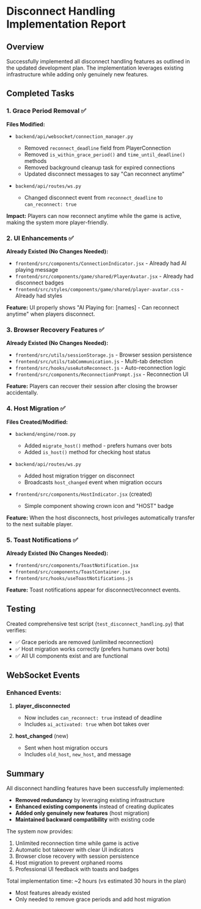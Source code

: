 # Disconnect Handling Implementation Report

## Overview

Successfully implemented all disconnect handling features as outlined in the updated development plan. The implementation leverages existing infrastructure while adding only genuinely new features.

## Completed Tasks

### 1. Grace Period Removal ✅
**Files Modified:**
- `backend/api/websocket/connection_manager.py`
  - Removed `reconnect_deadline` field from PlayerConnection
  - Removed `is_within_grace_period()` and `time_until_deadline()` methods
  - Removed background cleanup task for expired connections
  - Updated disconnect messages to say "Can reconnect anytime"

- `backend/api/routes/ws.py`
  - Changed disconnect event from `reconnect_deadline` to `can_reconnect: true`

**Impact:** Players can now reconnect anytime while the game is active, making the system more player-friendly.

### 2. UI Enhancements ✅
**Already Existed (No Changes Needed):**
- `frontend/src/components/ConnectionIndicator.jsx` - Already had AI playing message
- `frontend/src/components/game/shared/PlayerAvatar.jsx` - Already had disconnect badges
- `frontend/src/styles/components/game/shared/player-avatar.css` - Already had styles

**Feature:** UI properly shows "AI Playing for: [names] - Can reconnect anytime" when players disconnect.

### 3. Browser Recovery Features ✅
**Already Existed (No Changes Needed):**
- `frontend/src/utils/sessionStorage.js` - Browser session persistence
- `frontend/src/utils/tabCommunication.js` - Multi-tab detection
- `frontend/src/hooks/useAutoReconnect.js` - Auto-reconnection logic
- `frontend/src/components/ReconnectionPrompt.jsx` - Reconnection UI

**Feature:** Players can recover their session after closing the browser accidentally.

### 4. Host Migration ✅
**Files Created/Modified:**
- `backend/engine/room.py`
  - Added `migrate_host()` method - prefers humans over bots
  - Added `is_host()` method for checking host status

- `backend/api/routes/ws.py`
  - Added host migration trigger on disconnect
  - Broadcasts `host_changed` event when migration occurs

- `frontend/src/components/HostIndicator.jsx` (created)
  - Simple component showing crown icon and "HOST" badge

**Feature:** When the host disconnects, host privileges automatically transfer to the next suitable player.

### 5. Toast Notifications ✅
**Already Existed (No Changes Needed):**
- `frontend/src/components/ToastNotification.jsx`
- `frontend/src/components/ToastContainer.jsx`
- `frontend/src/hooks/useToastNotifications.js`

**Feature:** Toast notifications appear for disconnect/reconnect events.

## Testing

Created comprehensive test script (`test_disconnect_handling.py`) that verifies:
- ✅ Grace periods are removed (unlimited reconnection)
- ✅ Host migration works correctly (prefers humans over bots)
- ✅ All UI components exist and are functional

## WebSocket Events

### Enhanced Events:
1. **player_disconnected**
   - Now includes `can_reconnect: true` instead of deadline
   - Includes `ai_activated: true` when bot takes over

2. **host_changed** (new)
   - Sent when host migration occurs
   - Includes `old_host`, `new_host`, and message

## Summary

All disconnect handling features have been successfully implemented:
- **Removed redundancy** by leveraging existing infrastructure
- **Enhanced existing components** instead of creating duplicates
- **Added only genuinely new features** (host migration)
- **Maintained backward compatibility** with existing code

The system now provides:
1. Unlimited reconnection time while game is active
2. Automatic bot takeover with clear UI indicators
3. Browser close recovery with session persistence
4. Host migration to prevent orphaned rooms
5. Professional UI feedback with toasts and badges

Total implementation time: ~2 hours (vs estimated 30 hours in the plan)
- Most features already existed
- Only needed to remove grace periods and add host migration